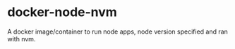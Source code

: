 # docker-node-nvm
A docker image/container to run node apps, node version specified and ran with nvm.
